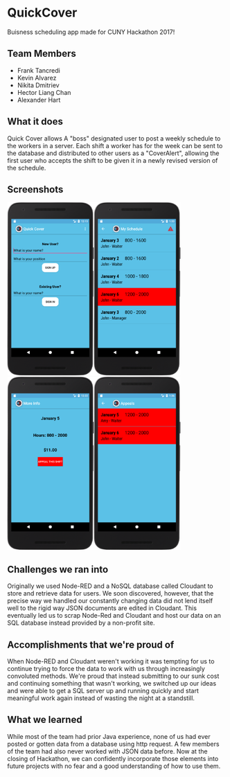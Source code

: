 # QuickCover
Buisness scheduling app made for CUNY Hackathon 2017!

## Team Members 
* Frank Tancredi
* Kevin Alvarez
* Nikita Dmitriev
* Hector Liang Chan
* Alexander Hart

## What it does
Quick Cover allows A "boss" designated user to post a weekly schedule to the workers in a server. Each shift a worker has for the week can be sent to the database and distributed to other users as a "CoverAlert", allowing the first user who accepts the shift to be given it in a newly revised version of the schedule.

## Screenshots
<img src="https://raw.githubusercontent.com/AlvarezKevin/QuickCover/master/Screenshots/QuickCoverMainSS.png" alt="Sign in" width=200 height=400/><img src="https://raw.githubusercontent.com/AlvarezKevin/QuickCover/master/Screenshots/ScheduleCalendar.png" alt="View Schedule" width=200 height=400/><img src="https://raw.githubusercontent.com/AlvarezKevin/QuickCover/master/Screenshots/MoreInfoScreenshot.png" alt="More Information" width=200 height=400/><img src="https://raw.githubusercontent.com/AlvarezKevin/QuickCover/master/Screenshots/AppealScreenshot.png" alt="Appeal Requests" width=200 height=400/>

## Challenges we ran into
Originally we used Node-RED and a NoSQL database called Cloudant to store and retrieve data for users. We soon discovered, however, that the precise way we handled our constantly changing data did not lend itself well to the rigid way JSON documents are edited in Cloudant. This eventually led us to scrap Node-Red and Cloudant and host our data on an SQL database instead provided by a non-profit site.

## Accomplishments that we're proud of
When Node-RED and Cloudant weren't working it was tempting for us to continue trying to force the data to work with us through increasingly convoluted methods. We're proud that instead submitting to our sunk cost and continuing something that wasn't working, we switched up our ideas and were able to get a SQL server up and running quickly and start meaningful work again instead of wasting the night at a standstill.

## What we learned
While most of the team had prior Java experience, none of us had ever posted or gotten data from a database using http request. A few members of the team had also never worked with JSON data before. Now at the closing of Hackathon, we can confidently incorporate those elements into future projects with no fear and a good understanding of how to use them.
